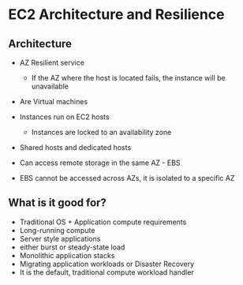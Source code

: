 # EC2 Architecture and Resilience

## Architecture

- AZ Resilient service
  - If the AZ where the host is located fails, the instance will be unavailable
- Are Virtual machines
- Instances run on EC2 hosts
  - Instances are locked to an availability zone
- Shared hosts and dedicated hosts

- Can access remote storage in the same AZ - EBS
- EBS cannot be accessed across AZs, it is isolated to a specific AZ

## What is it good for?

- Traditional OS + Application compute requirements
- Long-running compute
- Server style applications
- either burst or steady-state load
- Monolithic application stacks
- Migrating application workloads or Disaster Recovery
- It is the default, traditional compute workload handler
